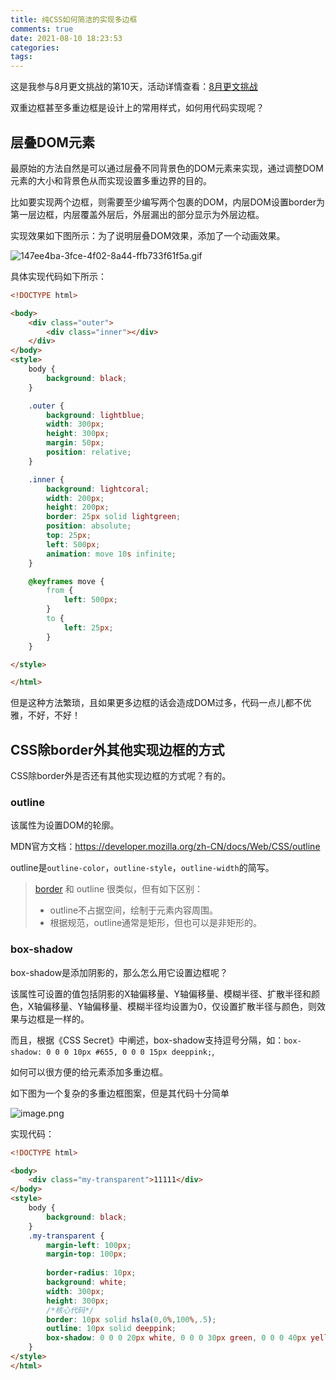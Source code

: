 ```yaml
---
title: 纯CSS如何简洁的实现多边框
comments: true
date: 2021-08-10 18:23:53
categories:
tags:
---
```


这是我参与8月更文挑战的第10天，活动详情查看：[8月更文挑战](https://juejin.cn/post/6987962113788493831)



双重边框甚至多重边框是设计上的常用样式，如何用代码实现呢？

## 层叠DOM元素

最原始的方法自然是可以通过层叠不同背景色的DOM元素来实现，通过调整DOM元素的大小和背景色从而实现设置多重边界的目的。

比如要实现两个边框，则需要至少编写两个包裹的DOM，内层DOM设置border为第一层边框，内层覆盖外层后，外层漏出的部分显示为外层边框。

实现效果如下图所示：为了说明层叠DOM效果，添加了一个动画效果。

![147ee4ba-3fce-4f02-8a44-ffb733f61f5a.gif](https://p9-juejin.byteimg.com/tos-cn-i-k3u1fbpfcp/e6f0a7b59fd742b3bd88a8048bc65d2c~tplv-k3u1fbpfcp-watermark.image)

具体实现代码如下所示：

```html
<!DOCTYPE html>

<body>
    <div class="outer">
        <div class="inner"></div>
    </div>
</body>
<style>
    body {
        background: black;
    }

    .outer {
        background: lightblue;
        width: 300px;
        height: 300px;
        margin: 50px;
        position: relative;
    }

    .inner {
        background: lightcoral;
        width: 200px;
        height: 200px;
        border: 25px solid lightgreen;
        position: absolute;
        top: 25px;
        left: 500px;
        animation: move 10s infinite;
    }

    @keyframes move {
        from {
            left: 500px;
        }
        to {
            left: 25px;
        }
    }

</style>

</html>

```



但是这种方法繁琐，且如果更多边框的话会造成DOM过多，代码一点儿都不优雅，不好，不好！



## CSS除border外其他实现边框的方式



CSS除border外是否还有其他实现边框的方式呢？有的。

### outline

该属性为设置DOM的轮廓。

MDN官方文档：https://developer.mozilla.org/zh-CN/docs/Web/CSS/outline

outline是`outline-color`，`outline-style`，`outline-width`的简写。

> [border](https://developer.mozilla.org/zh-CN/docs/Web/CSS/border) 和 outline 很类似，但有如下区别：
>
> - outline不占据空间，绘制于元素内容周围。
> - 根据规范，outline通常是矩形，但也可以是非矩形的。

### box-shadow

box-shadow是添加阴影的，那么怎么用它设置边框呢？

该属性可设置的值包括阴影的X轴偏移量、Y轴偏移量、模糊半径、扩散半径和颜色，X轴偏移量、Y轴偏移量、模糊半径均设置为0，仅设置扩散半径与颜色，则效果与边框是一样的。

而且，根据《CSS Secret》中阐述，box-shadow支持逗号分隔，如：`box-shadow: 0 0 0 10px #655, 0 0 0 15px deeppink;`,

如何可以很方便的给元素添加多重边框。

如下图为一个复杂的多重边框图案，但是其代码十分简单

![image.png](https://p6-juejin.byteimg.com/tos-cn-i-k3u1fbpfcp/6d271e86512543709fbcba3888dd92e3~tplv-k3u1fbpfcp-watermark.image)

实现代码：

```html
<!DOCTYPE html>

<body>
    <div class="my-transparent">11111</div>
</body>
<style>
    body {
        background: black;
    }
    .my-transparent {
        margin-left: 100px;
        margin-top: 100px;
        
        border-radius: 10px;
        background: white;
        width: 300px;
        height: 300px;
        /*核心代码*/
        border: 10px solid hsla(0,0%,100%,.5);
        outline: 10px solid deeppink;
        box-shadow: 0 0 0 20px white, 0 0 0 30px green, 0 0 0 40px yellow, 0 0 0 50px blue;
    }
</style>
</html>
```







